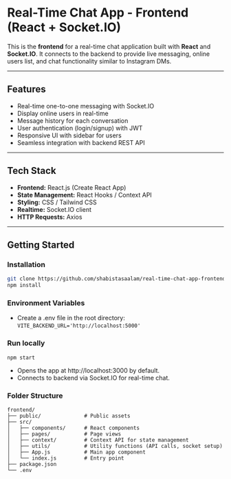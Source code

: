 # Real-Time Chat App - Frontend (React + Socket.IO)

This is the **frontend** for a real-time chat application built with **React** and **Socket.IO**. It connects to the backend to provide live messaging, online users list, and chat functionality similar to Instagram DMs.

---

## Features

- Real-time one-to-one messaging with Socket.IO
- Display online users in real-time
- Message history for each conversation
- User authentication (login/signup) with JWT
- Responsive UI with sidebar for users
- Seamless integration with backend REST API

---

## Tech Stack

- **Frontend:** React.js (Create React App)
- **State Management:** React Hooks / Context API
- **Styling:** CSS / Tailwind CSS 
- **Realtime:** Socket.IO client
- **HTTP Requests:** Axios 

---

## Getting Started

### Installation

```bash
git clone https://github.com/shabistasaalam/real-time-chat-app-frontend.git
npm install
```

### Environment Variables
* Create a .env file in the root directory:
```VITE_BACKEND_URL='http://localhost:5000' ```

### Run locally
```npm start```
* Opens the app at http://localhost:3000 by default.
* Connects to backend via Socket.IO for real-time chat.

### Folder Structure
```
frontend/
├── public/              # Public assets
├── src/
│   ├── components/      # React components
│   ├── pages/           # Page views
│   ├── context/         # Context API for state management
│   ├── utils/           # Utility functions (API calls, socket setup)
│   ├── App.js           # Main app component
│   └── index.js         # Entry point
├── package.json
└── .env
```